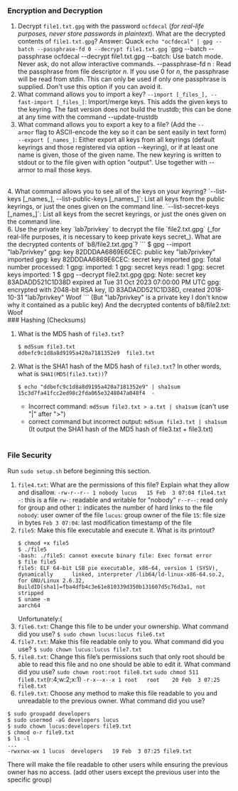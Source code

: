 ### Encryption and Decryption

1. Decrypt `file1.txt.gpg` with the password `ocfdecal` (_for real-life purposes, never store passwords in plaintext_). What are the decrypted contents of `file1.txt.gpg`?
   Answer: Quack
   `echo "ocfdecal" | gpg --batch --passphrase-fd 0 --decrypt file1.txt.gpg`
   `gpg --batch --passphrase ocfdecal --decrypt file1.txt.gpg
   --batch: Use batch mode. Never ask, do not allow interactive commands.
   --passphrase-fd n : Read the passphrase from file descriptor _n_. If you use 0 for _n_, the passphrase will be read from stdin. This can only be used if only one passphrase is supplied. Don't use this option if you can avoid it.
   <br>
2. What command allows you to import a key?
   `--import [_files_], --fast-import [_files_]`: Import/merge keys. This adds the given keys to the keyring. The fast version does not build the trustdb; this can be done at any time with the command --update-trustdb
   <br>
3. What command allows you to export a key to a file? (Add the `--armor` flag to ASCII-encode the key so it can be sent easily in text form)
  ` --export [_names_]`: Either export all keys from all keyrings (default keyrings and those registered via option --keyring), or if at least one name is given, those of the given name. The new keyring is written to stdout or to the file given with option "output". Use together with --armor to mail those keys.
  <br>
4. What command allows you to see all of the keys on your keyring?
   `--list-keys [_names_], --list-public-keys [_names_]`: List all keys from the public keyrings, or just the ones given on the command line.
   `--list-secret-keys [_names_]`: List all keys from the secret keyrings, or just the ones given on the command line.
   <br>
6. Use the private key `lab7privkey` to decrypt the file `file2.txt.gpg` (_for real-life purposes, it is necessary to keep private keys secret_). What are the decrypted contents of `b8/file2.txt.gpg`?
   ```
   $ gpg --import "lab7privkey"
   gpg: key 82DDDAA6869E6CEC: public key "lab7privkey" imported
   gpg: key 82DDDAA6869E6CEC: secret key imported
   gpg: Total number processed: 1
   gpg:               imported: 1
   gpg:       secret keys read: 1
   gpg:   secret keys imported: 1 
   $ gpg --decrypt file2.txt.gpg
   gpg: Note: secret key 83ADADD521C1D38D expired at Tue 31 Oct 2023 07:00:00 PM UTC
   gpg: encrypted with 2048-bit RSA key, ID 83ADADD521C1D38D, created 2018-10-31
        "lab7privkey"
   Woof
   ```
    (But "lab7privkey" is a private key I don't know why it contained as a public key)
    And the decrypted contents of b8/file2.txt: Woof
<br>
### Hashing (Checksums)

1. What is the MD5 hash of `file3.txt`?
   ```
   $ md5sum file3.txt
   ddbefc9c1d8a8d9195a420a7181352e9  file3.txt
   ```
2. What is the SHA1 hash of the MD5 hash of `file3.txt`? In other words, what is `SHA1(MD5(file3.txt))`?
   ```
   $ echo "ddbefc9c1d8a8d9195a420a7181352e9" | sha1sum
   15c3d7fa41fcc2ed98c2fda065e3248047a048f4  -
   ```
   - Incorrect command: `md5sum file3.txt > a.txt | sha1sum` (can't use "|" after ">")
   - correct command but incorrect output: `md5sum file3.txt | sha1sum` (It output the SHA1 hash of the MD5 hash of file3.txt + file3.txt)   
   <br>
### [](https://decal.ocf.berkeley.edu/archives/2023-fall/labs/7/#file-security-1)File Security

Run `sudo setup.sh` before beginning this section.

1. `file4.txt`: What are the permissions of this file? Explain what they allow and disallow.
   `-rw-r--r-- 1 nobody lucus   15 Feb  3 07:04 file4.txt`
   `-`: this is a file
   `rw-`: readable and writable for "nobody"
   `r--r--`: read only for group and other
   `1`: indicates the number of hard links to the file
   `nobody`: user owner of the file
   `lucus`: group owner of the file
   `15`: file size in bytes
   `Feb 3 07:04`: last modification timestamp of the file
   <br>
2. `file5`: Make this file executable and execute it. What is its printout?
   ```
   $ chmod +x file5
   $ ./file5
   -bash: ./file5: cannot execute binary file: Exec format error
   $ file file5
   file5: ELF 64-bit LSB pie executable, x86-64, version 1 (SYSV), dynamically      linked, interpreter /lib64/ld-linux-x86-64.so.2, for GNU/Linux 2.6.32,           BuildID[sha1]=fba4dfb4c3e61e810339d350b131607d5c76d3a1, not stripped
   $ uname -m
   aarch64
   ```
    Unfortunately:(
    <br>
3. `file6.txt`: Change this file to be under your ownership. What command did you use?
   `$ sudo chown lucus:lucus file6.txt`
   <br>
4. `file7.txt`: Make this file readable only to you. What command did you use?
   `$ sudo chown lucus:lucus file7.txt`
   <br>
5. `file8.txt`: Change this file’s permissions such that only root should be able to read this file and no one should be able to edit it. What command did you use?
   `sudo chown root:root file8.txt`
   `sudo chmod 511 file8.txt`(r:4;w:2;x:1)
   `-r-x--x--x 1 root   root    20 Feb  3 07:25 file8.txt`
   <br>
6. `file9.txt`: Choose any method to make this file readable to you and unreadable to the previous owner. What command did you use?
```
$ sudo groupadd developers
$ sudo usermod -aG developers lucus
$ sudo chown lucus:developers file9.txt
$ chmod o-r file9.txt
$ ls -l
...
-rwxrwx-wx 1 lucus  developers   19 Feb  3 07:25 file9.txt
```
There will make the file readable to other users while ensuring the previous owner has no access. (add other users except the previous user into the specific group)